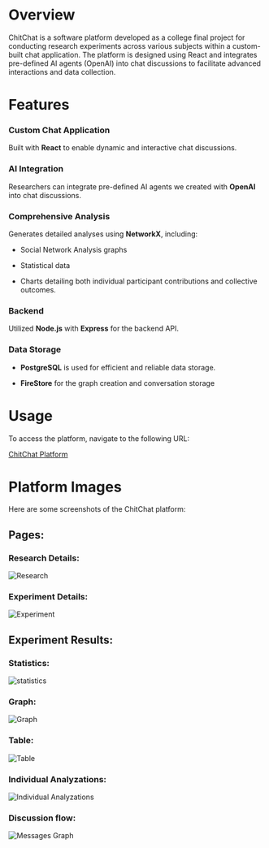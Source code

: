 # Overview
ChitChat is a software platform developed as a college final project for conducting research experiments across various subjects within a custom-built chat application. The platform is designed using React and integrates pre-defined AI agents (OpenAI) into chat discussions to facilitate advanced interactions and data collection.

# Features
### Custom Chat Application

Built with **React** to enable dynamic and interactive chat discussions.

### AI Integration

Researchers can integrate pre-defined AI agents we created with **OpenAI** into chat discussions.

### Comprehensive Analysis 

Generates detailed analyses using **NetworkX**, including:

- Social Network Analysis graphs 

- Statistical data

- Charts detailing both individual participant contributions and collective outcomes.

### Backend

Utilized **Node.js** with **Express** for the backend API.

### Data Storage

 - **PostgreSQL** is used for efficient and reliable data storage.

 - **FireStore** for the graph creation and conversation storage

# Usage

To access the platform, navigate to the following URL:

[ChitChat Platform](https://chitchat-chat-d9fd9.web.app/login)

# Platform Images

Here are some screenshots of the ChitChat platform:

## Pages:

### Research Details:

![Research](https://github.com/peerfichman/ChitChat/assets/116559858/fb4fce8b-3d83-4bce-8afe-a1f5da173076)


### Experiment Details:

![Experiment](https://github.com/peerfichman/ChitChat/assets/116559858/00a9e3b0-acf5-47f1-a0f3-49c71c3e9090)



## Experiment Results:

### Statistics:

![statistics](https://github.com/peerfichman/ChitChat/assets/116559858/c7a6e88d-5683-4804-a432-546c1e1134a5)

### Graph:

![Graph](https://github.com/peerfichman/ChitChat/assets/116559858/d883057a-d09d-4d45-b78e-46b59558539a)


### Table:

![Table](https://github.com/peerfichman/ChitChat/assets/116559858/2be27cd9-8e1f-4605-89c3-8ec24632e451)


### Individual Analyzations:

![Individual Analyzations](https://github.com/peerfichman/ChitChat/assets/116559858/672cb2f9-f148-486f-9075-0e34dba88c5f)


### Discussion flow:

![Messages Graph](https://github.com/peerfichman/ChitChat/assets/116559858/c9946d7f-4f0b-4206-8c0f-8ae73406f132)




